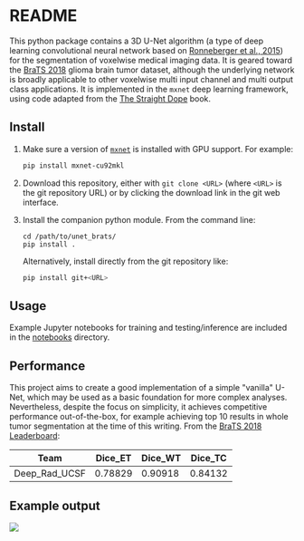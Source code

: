 # README

This python package contains a 3D U-Net algorithm (a type of deep learning convolutional neural network based on [Ronneberger et al., 2015](https://arxiv.org/abs/1505.04597)) for the segmentation of voxelwise medical imaging data. It is geared toward the [BraTS 2018](https://www.med.upenn.edu/sbia/brats2018.html) glioma brain tumor dataset, although the underlying network is broadly applicable to other voxelwise multi input channel and multi output class applications. It is implemented in the `mxnet` deep learning framework, using code adapted from the [The Straight Dope](https://gluon.mxnet.io/chapter14_generative-adversarial-networks/pixel2pixel.html) book.

## Install

1. Make sure a version of [`mxnet`](https://mxnet.incubator.apache.org/versions/master/install/) is installed with GPU support. For example:

    ```bash
    pip install mxnet-cu92mkl
    ``` 

1. Download this repository, either with `git clone <URL>` (where `<URL>` is the git repository URL) or by clicking the download link in the git web interface.

1. Install the companion python module. From the command line:
    ```
    cd /path/to/unet_brats/
    pip install .
    ```
    Alternatively, install directly from the git repository like:

    ```bash
    pip install git+<URL>
    ```

## Usage

Example Jupyter notebooks for training and testing/inference are included in the [notebooks](notebooks) directory.

## Performance

This project aims to create a good implementation of a simple "vanilla" U-Net, which may be used as a basic foundation for more complex analyses. Nevertheless, despite the focus on simplicity, it achieves competitive performance out-of-the-box, for example achieving top 10 results in whole tumor segmentation at the time of this writing. From the [BraTS 2018 Leaderboard](https://www.cbica.upenn.edu/BraTS18/lboardValidation.html):

| Team          | Dice_ET | Dice_WT | Dice_TC |
| ---           | ---     | ---     | ---     |
| Deep_Rad_UCSF | 0.78829 | 0.90918 | 0.84132 |

## Example output

![](https://user-images.githubusercontent.com/473295/58853174-d775b300-8688-11e9-9a33-6ee4444d3c20.png)
